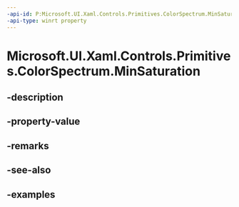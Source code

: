 ```yaml
---
-api-id: P:Microsoft.UI.Xaml.Controls.Primitives.ColorSpectrum.MinSaturation
-api-type: winrt property
---
```


<!-- Property syntax.
public int MinSaturation { get;  set; }
-->

# Microsoft.UI.Xaml.Controls.Primitives.ColorSpectrum.MinSaturation

## -description

## -property-value

## -remarks

## -see-also

## -examples


